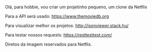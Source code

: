 Olá, para hobbie, vou criar um projetinho pequeno, um clone da Netflix

Para a API será usado:
https://www.themoviedb.org

Para visualizar melhor os projetos:
http://jsonviewer.stack.hu/

Para testar nossos requests:
https://resttesttest.com/

Diretos da imagem reservados para Netflix.
